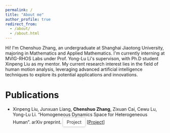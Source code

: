 ```yaml
---
permalink: /
title: "About me"
author_profile: true
redirect_from: 
  - /about/
  - /about.html
---
```


<style>
.btn {
    display: inline-block;                /* 设置为行内块级元素 */
    padding: 6px 12px;                    /* 内边距，控制按钮大小 */
    font-size: 14px;                      /* 字体大小 */
    color: #333;                          /* 文字颜色为深灰色 */
    background-color: white;              /* 背景颜色为白色 */
    border: 1px solid #ccc;               /* 添加灰色边框 */
    border-radius: 5px;                   /* 圆角效果 */
    box-shadow: 0 2px 4px rgba(0, 0, 0, 0.1); /* 添加阴影效果 */
    text-decoration: none;                /* 移除下划线 */
    cursor: pointer;                      /* 鼠标悬停时显示指针 */
    transition: background-color 0.3s ease, box-shadow 0.3s ease; /* 平滑过渡效果 */
}

.btn:hover {
    background-color: #f0f0f0;            /* 鼠标悬停时背景变为浅灰色 */
    box-shadow: 0 4px 8px rgba(0, 0, 0, 0.2); /* 鼠标悬停时增强阴影效果 */
}
</style>


Hi! I'm Chenshuo Zhang, an undergraduate at Shanghai Jiaotong University, majoring in Mathematics and Applied Mathematics.
I'm currently interning at MVIG-RHOS Labs under Prof. Yong-Lu Li's supervison, with Ph.D student Xinpeng Liu as my mentor.
My current research interest lies in the field of human motion analysis, leveraging advanced artificial intelligence techniques to explore its potential applications and innovations.

Publications
======
- Xinpeng Liu, Junxuan Liang, **Chenshuo Zhang**, Zixuan Cai, Cewu Lu, Yong-Lu Li. “Homogeneous Dynamics Space for Heterogeneous Human”. arXiv preprint.
  <a href="https://foruck.github.io/HDyS/" class="btn">Project</a>
  [[Project](https://foruck.github.io/HDyS/)]
